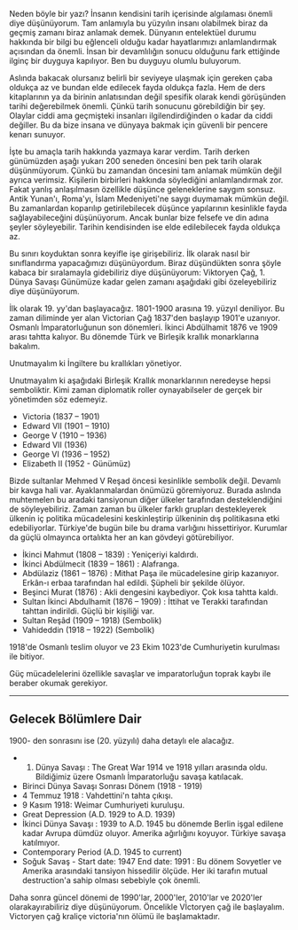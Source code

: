 Neden böyle bir yazı?
İnsanın kendisini tarih içerisinde algılaması önemli diye düşünüyorum.
Tam anlamıyla bu yüzyılın insanı olabilmek biraz da geçmiş zamanı biraz anlamak demek.
Dünyanın entelektüel durumu hakkında bir bilgi bu eğlenceli olduğu kadar hayatlarımızı anlamlandırmak açısından da önemli.
İnsan bir devamlılığın sonucu olduğunu fark ettiğinde ilginç bir duyguya kapılıyor. Ben bu duyguyu olumlu buluyorum.

Aslında bakacak olursanız belirli bir seviyeye ulaşmak için gereken çaba oldukça az ve bundan elde edilecek fayda oldukça fazla.
Hem de ders kitaplarının ya da birinin anlatısından değil spesifik olarak kendi görüşünden tarihi değerebilmek önemli.
Çünkü tarih sonucunu görebildiğin bir şey. Olaylar ciddi ama geçmişteki insanları ilgilendirdiğinden o kadar da ciddi değiller.
Bu da bize insana ve dünyaya bakmak için güvenli bir pencere kenarı sunuyor.

İşte bu amaçla tarih hakkında yazmaya karar verdim.
Tarih derken günümüzden aşağı yukarı 200 seneden öncesini ben pek tarih olarak düşünmüyorum.
Çünkü bu zamandan öncesini tam anlamak mümkün değil ayrıca verimsiz. Kişilerin birbirleri hakkında söylediğini anlamlandırmak zor.
Fakat yanlış anlaşılmasın özellikle düşünce geleneklerine saygım sonsuz. Antik Yunan'ı, Roma'yı, İslam Medeniyeti'ne saygı duymamak mümkün değil.
Bu zamanlardan koparılıp getirilebilecek düşünce yapılarının kesinlikle fayda sağlayabileceğini düşünüyorum. Ancak bunlar bize felsefe ve din adına şeyler söyleyebilir.
Tarihin kendisinden ise elde edilebilecek fayda oldukça az.

Bu sınırı koyduktan sonra keyifle işe girişebiliriz. İlk olarak nasıl bir sınıflandırma yapacağımızı düşünüyordum.
Biraz düşündükten sonra şöyle kabaca bir sıralamayla gidebiliriz diye düşünüyorum: Viktoryen Çağ, 1. Dünya Savaşı
Günümüze kadar gelen zamanı aşağıdaki gibi özeleyebiliriz diye düşünüyorum.

İlk olarak 19. yy'dan başlayacağız. 1801-1900 arasına 19. yüzyıl deniliyor. Bu zaman diliminde yer alan Victorian Çağ 1837'den başlayıp 1901'e uzanıyor. 
Osmanlı İmparatorluğunun son dönemleri. İkinci Abdülhamit 1876 ve 1909 arası tahtta kalıyor. Bu dönemde Türk ve Birleşik krallık monarklarına bakalım.

Unutmayalım ki İngiltere bu krallıkları yönetiyor. 

Unutmayalım ki aşağıdaki Birleşik Krallık monarklarının neredeyse hepsi semboliktir. Kimi zaman diplomatik roller oynayabilseler de gerçek bir yönetimden söz edemeyiz.

* Victoria (1837 – 1901)
* Edward VII (1901 – 1910)
* George V (1910 – 1936)
* Edward VII (1936)
* George VI (1936 – 1952)
* Elizabeth II (1952 - Günümüz)

Bizde sultanlar Mehmed V Reşad öncesi kesinlikle sembolik değil. Devamlı bir kavga hali var. Ayaklanmalardan önümüzü göremiyoruz.
Burada aslında muhtemelen bu aradaki tansiyonun diğer ülkeler tarafından desteklendiğini de söyleyebiliriz.
Zaman zaman bu ülkeler farklı grupları destekleyerek ülkenin iç politika mücadelesini keskinleştirip ülkeninin dış politikasına etki edebiliyorlar.
Türkiye'de bugün bile bu drama varlığını hissettiriyor. Kurumlar da güçlü olmayınca ortalıkta her an kan gövdeyi götürebiliyor.

* İkinci Mahmut (1808 – 1839) : Yeniçeriyi kaldırdı. 
* İkinci Abdülmecit (1839 – 1861) : Alafranga.
* Abdülaziz (1861 – 1876) : Mithat Paşa ile mücadelesine girip kazanıyor. Erkân-ı erbaa tarafından hal edildi. Şüpheli bir şekilde ölüyor. 
* Beşinci Murat (1876) : Akli dengesini kaybediyor. Çok kısa tahtta kaldı.
* Sultan İkinci Abdulhamit (1876 – 1909) : İttihat ve Terakki tarafından tahttan indirildi. Güçlü bir kişiliği var.
* Sultan Reşâd (1909 – 1918) (Sembolik)
* Vahideddin (1918 – 1922) (Sembolik)

1918'de Osmanlı teslim oluyor ve 23 Ekim 1023'de Cumhuriyetin kurulması ile bitiyor.

Güç mücadelelerini özellikle savaşlar ve imparatorluğun toprak kaybı ile beraber okumak gerekiyor.

--------------
## Gelecek Bölümlere Dair

1900- den sonrasını ise (20. yüzyılı) daha detaylı ele alacağız. 

* 1. Dünya Savaşı : The Great War 1914 ve 1918 yılları arasında oldu. Bildiğimiz üzere Osmanlı İmparatorluğu savaşa katılacak. 
* Birinci Dünya Savaşı Sonrası Dönem (1918 - 1919)
* 4 Temmuz 1918 : Vahdettini'n tahta çıkışı.
* 9 Kasım 1918: Weimar Cumhuriyeti kuruluşu.
* Great Depression (A.D. 1929 to A.D. 1939)
* İkinci Dünya Savaşı : 1939 to A.D. 1945 bu dönemde Berlin işgal edilene kadar Avrupa dümdüz oluyor. Amerika ağırlığını koyuyor. Türkiye savaşa katılmıyor.
* Contemporary Period (A.D. 1945 to current) 
* Soğuk Savaş  - Start date: 1947 End date: 1991 : Bu dönem Sovyetler ve Amerika arasındaki tansiyon hissedilir ölçüde. Her iki tarafın mutual destruction'a sahip olması sebebiyle çok önemli.

Daha sonra güncel dönemi de 1990'lar, 2000'ler, 2010'lar ve 2020'ler olarakayırabiliriz diye düşünüyorum.
Öncelikle Vİctoryen çağ ile başlayalım. Victoryen çağ kraliçe victoria'nın ölümü ile başlamaktadır. 
